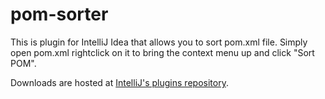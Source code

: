 pom-sorter
=============

This is plugin for IntelliJ Idea that allows you to sort pom.xml file. Simply open pom.xml rightclick on it to bring the context menu up and click "Sort POM".

Downloads are hosted at [IntelliJ's plugins repository](http://plugins.intellij.net/plugin?pr=idea&pluginId=7084).
